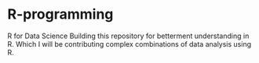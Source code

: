 # R-programming
R for Data Science
Building this repository for betterment understanding in R. Which I will be contributing complex combinations of data analysis using R.
